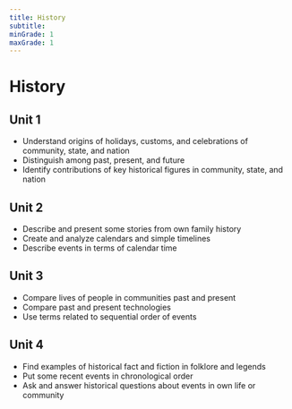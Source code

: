 ```yaml
---
title: History
subtitle: 
minGrade: 1
maxGrade: 1
---
```

# History


## Unit 1
* Understand origins of holidays, customs, and celebrations of community, state, and nation
* Distinguish among past, present, and future
* Identify contributions of key historical figures in community, state, and nation

## Unit 2
* Describe and present some stories from own family history
* Create and analyze calendars and simple timelines
* Describe events in terms of calendar time

## Unit 3
* Compare lives of people in communities past and present
* Compare past and present technologies
* Use terms related to sequential order of events

## Unit 4
* Find examples of historical fact and fiction in folklore and legends
* Put some recent events in chronological order
* Ask and answer historical questions about events in own life or community
